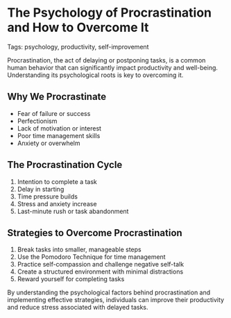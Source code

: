 # The Psychology of Procrastination and How to Overcome It

Tags: psychology, productivity, self-improvement

Procrastination, the act of delaying or postponing tasks, is a common human behavior that can significantly impact productivity and well-being. Understanding its psychological roots is key to overcoming it.

## Why We Procrastinate

- Fear of failure or success
- Perfectionism
- Lack of motivation or interest
- Poor time management skills
- Anxiety or overwhelm

## The Procrastination Cycle

1. Intention to complete a task
2. Delay in starting
3. Time pressure builds
4. Stress and anxiety increase
5. Last-minute rush or task abandonment

## Strategies to Overcome Procrastination

1. Break tasks into smaller, manageable steps
2. Use the Pomodoro Technique for time management
3. Practice self-compassion and challenge negative self-talk
4. Create a structured environment with minimal distractions
5. Reward yourself for completing tasks

By understanding the psychological factors behind procrastination and implementing effective strategies, individuals can improve their productivity and reduce stress associated with delayed tasks.
